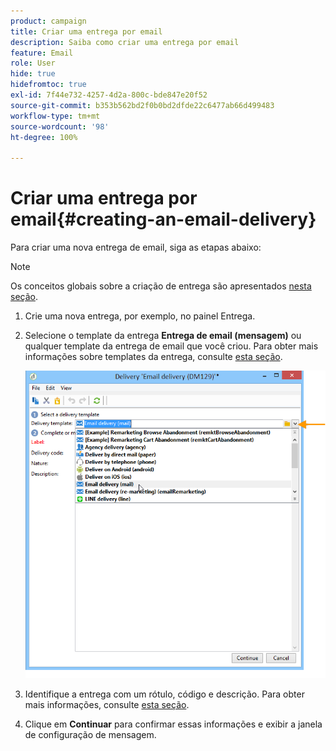 ```yaml
---
product: campaign
title: Criar uma entrega por email
description: Saiba como criar uma entrega por email
feature: Email
role: User
hide: true
hidefromtoc: true
exl-id: 7f44e732-4257-4d2a-800c-bde847e20f52
source-git-commit: b353b562bd2f0b0bd2dfde22c6477ab66d499483
workflow-type: tm+mt
source-wordcount: '98'
ht-degree: 100%

---
```


# Criar uma entrega por email{#creating-an-email-delivery}

Para criar uma nova entrega de email, siga as etapas abaixo:

>[!NOTE]
>
>Os conceitos globais sobre a criação de entrega são apresentados [nesta seção](steps-about-delivery-creation-steps.md).

1. Crie uma nova entrega, por exemplo, no painel Entrega.
1. Selecione o template da entrega **Entrega de email (mensagem)** ou qualquer template da entrega de email que você criou. Para obter mais informações sobre templates da entrega, consulte [esta seção](about-templates.md).

   ![](assets/s_ncs_user_wizard_email01_1.png)

1. Identifique a entrega com um rótulo, código e descrição. Para obter mais informações, consulte [esta seção](steps-create-and-identify-the-delivery.md#identifying-the-delivery).
1. Clique em **Continuar** para confirmar essas informações e exibir a janela de configuração de mensagem.
